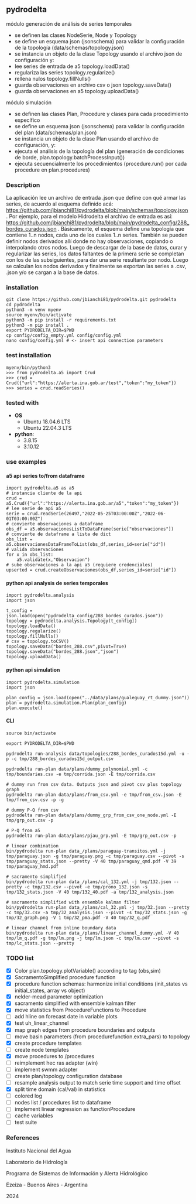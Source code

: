 ## pydrodelta

módulo generación de análisis de series temporales

- se definen las clases NodeSerie, Node y Topology
- se define un esquema json (jsonschema) para validar la configuración de la topología (data/schemas/topology.json)
- se instancia un objeto de la clase Topology usando el archivo json de configuración y:
- lee series de entrada de a5 topology.loadData()
- regulariza las series topology.regularize()
- rellena nulos topology.fillNulls()
- guarda observaciones en archivo csv o json topology.saveData()
- guarda observaciones en a5 topology.uploadData() 

módulo simulación

- se definen las clases Plan, Procedure y clases para cada procedimiento específico
- se define un esquema json (jsonschema) para validar la configuración del plan (data/schemas/plan.json) 
- se instancia un objeto de la clase Plan usando el archivo de configuración, y:
- ejecuta el análisis de la topología del plan (generación de condiciones de borde, plan.topology.batchProcessInput())
- ejecuta secuencialmente los procedimientos (procedure.run() por cada procedure en plan.procedures)

### Description

La aplicación lee un archivo de entrada .json que define con qué armar las series, de acuerdo al esquema definido acá: https://github.com/jbianchi81/pydrodelta/blob/main/schemas/topology.json . Por ejemplo, para el modelo Hidrodelta el archivo de entrada es así: https://github.com/jbianchi81/pydrodelta/blob/main/pydrodelta_config/288_bordes_curados.json . Básicamente, el esquema define una topología que contiene 1..n nodos, cada uno de los cuales 1..n series. También se pueden definir nodos derivados allí donde no hay observaciones, copiando o interpolando otros nodos. Luego de descargar de la base de datos, curar y regularizar las series, los datos faltantes de la primera serie se completan con los de las subsiguientes, para dar una serie resultante por nodo. Luego se calculan los nodos derivados y finalmente se exportan las series a .csv, .json y/o se cargan a la base de datos.

### installation

    git clone https://github.com/jbianchi81/pydrodelta.git pydrodelta
    cd pydrodelta
    python3 -m venv myenv
    source myenv/bin/activate
    python3 -m pip install -r requirements.txt
    python3 -m pip install .
    export PYDRODELTA_DIR=$PWD
    cp config/config_empty.yml config/config.yml
    nano config/config.yml # <- insert api connection parameters

### test installation

    myenv/bin/python3
    >>> from pydrodelta.a5 import Crud
    >>> crud = Crud({"url":"https://alerta.ina.gob.ar/test","token":"my_token"})
    >>> series = crud.readSeries()

### tested with

- **OS**
    - Ubuntu 18.04.6 LTS
    - Ubuntu 22.04.3 LTS
- **python**: 
    - 3.8.15
    - 3.10.12 

### use examples

#### a5 api series to/from dataframe

    import pydrodelta.a5 as a5
    # instancia cliente de la api
    crud = a5.Crud({"url":"https://alerta.ina.gob.ar/a5","token":"my_token"})
    # lee serie de api a5
    serie = crud.readSerie(26497,"2022-05-25T03:00:00Z","2022-06-01T03:00:00Z")
    # convierte observaciones a dataframe 
    obs_df = a5.observacionesListToDataFrame(serie["observaciones"]) 
    # convierte de dataframe a lista de dict
    obs_list = a5.observacionesDataFrameToList(obs_df,series_id=serie["id"])
    # valida observaciones
    for x in obs_list:
        a5.validate(x,"Observacion")
    # sube observaciones a la api a5 (requiere credenciales)
    upserted = crud.createObservaciones(obs_df,series_id=serie["id"])

#### python api analysis de series temporales

    import pydrodelta.analysis
    import json

    t_config = json.load(open("pydrodelta_config/288_bordes_curados.json"))
    topology = pydrodelta.analysis.Topology(t_config])
    topology.loadData()
    topology.regularize()
    topology.fillNulls()
    # csv = topology.toCSV()
    topology.saveData("bordes_288.csv",pivot=True)
    topology.saveData("bordes_288.json","json")
    topology.uploadData()

#### python api simulation

    import pydrodelta.simulation
    import json

    plan_config = json.load(open("../data/plans/gualeguay_rt_dummy.json"))
    plan = pydrodelta.simulation.Plan(plan_config)
    plan.execute()

#### CLI

    source bin/activate
    
    export PYDRODELTA_DIR=$PWD

    pydrodelta run-analysis data/topologies/288_bordes_curados15d.yml -u -p -c tmp/288_bordes_curados15d_output.csv

    pydrodelta run-plan data/plans/dummy_polynomial.yml -c tmp/boundaries.csv -e tmp/corrida.json -E tmp/corrida.csv

    # dummy run from csv data. Outputs json and pivot csv plus topology graph 
    pydrodelta run-plan data/plans/from_csv.yml -e tmp/from_csv.json -E tmp/from_csv.csv -p -g

    # dummy P-Q from csv
    pydrodelta run-plan data/plans/dummy_grp_from_csv_one_node.yml -E tmp/grp_out.csv -p

    # P-Q from a5
    pydrodelta run-plan data/plans/pjau_grp.yml -E tmp/grp_out.csv -p

    # linear combination
    bin/pydrodelta run-plan data_/plans/paraguay-transitos.yml -j tmp/paraguay.json -g tmp/paraguay.png -c tmp/paraguay.csv --pivot -s tmp/paraguay_stats.json --pretty -V 40 tmp/paraguay_qmd.pdf -V 39 tmp/paraguay_hmd.pdf

    # sacramento simplified
    bin/pydrodelta run-plan data_/plans/cal_132.yml -j tmp/132.json --pretty -c tmp/132.csv --pivot -e tmp/prono_132.json -s tmp/132_stats.json -V 40 tmp/132_40.pdf -a tmp/132_analysis.json

    # sacramento simplified with ensemble kalman filter
    bin/pydrodelta run-plan data_/plans/cal_32.yml -j tmp/32.json --pretty -c tmp/32.csv -a tmp/32_analysis.json --pivot -s tmp/32_stats.json -g tmp/32_graph.png -V 1 tmp/32_pma.pdf -V 40 tmp/32_q.pdf

    # linear channel from inline boundary data
    bin/pydrodelta run-plan data_/plans/linear_channel_dummy.yml -V 40 tmp/lm_q.pdf -g tmp/lm.png -j tmp/lm.json -c tmp/lm.csv --pivot -s tmp/lc_stats.json --pretty 

### TODO list

- [x] Color plan.topology.plotVariable() according to tag (obs,sim)
- [x] SacramentoSimplified procedure function
- [x] procedure function schemas: harmonize initial conditions (init_states vs initial_states, array vs object)
- [x] nelder-mead parameter optimization
- [x] sacramento simplified with ensemble kalman filter
- [x] move statistics from ProcedureFunctions to Procedure
- [ ] add hline on forecast date in variable plots
- [x] test uh_linear_channel
- [x] map graph edges from procedure boundaries and outputs
- [ ] move basin parameters (from procedurefunction.extra_pars) to topology
- [x] create procedure templates
- [ ] create node templates
- [x] move procedures to /procedures
- [ ] reimplement hec ras adapter (win)
- [ ] implement swmm adapter
- [ ] create plan/topology configuration database  
- [ ] resample analysis output to match serie time support and time offset
- [x] split time domain (cal/val) in statistics
- [ ] colored log
- [ ] nodes list / procedures list to dataframe
- [ ] implement linear regression as functionProcedure
- [ ] cache variables
- [ ] test suite

### References

Instituto Nacional del Agua

Laboratorio de Hidrología

Programa de Sistemas de Información y Alerta Hidrológico

Ezeiza - Buenos Aires - Argentina

2024